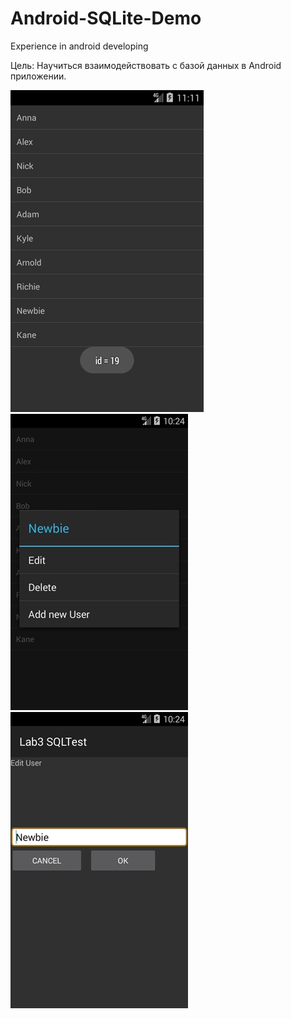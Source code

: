 # Android-SQLite-Demo
Еxperience in android developing

Цель: Научиться взаимодействовать с базой данных в Android приложении.

![demo-1](images/demo-1.jpg)
![demo-2](images/demo-2.jpg)
![demo-3](images/demo-3.jpg)

